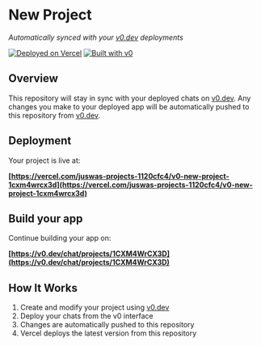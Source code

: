 # New Project

*Automatically synced with your [v0.dev](https://v0.dev) deployments*

[![Deployed on Vercel](https://img.shields.io/badge/Deployed%20on-Vercel-black?style=for-the-badge&logo=vercel)](https://vercel.com/juswas-projects-1120cfc4/v0-new-project-1cxm4wrcx3d)
[![Built with v0](https://img.shields.io/badge/Built%20with-v0.dev-black?style=for-the-badge)](https://v0.dev/chat/projects/1CXM4WrCX3D)

## Overview

This repository will stay in sync with your deployed chats on [v0.dev](https://v0.dev).
Any changes you make to your deployed app will be automatically pushed to this repository from [v0.dev](https://v0.dev).

## Deployment

Your project is live at:

**[https://vercel.com/juswas-projects-1120cfc4/v0-new-project-1cxm4wrcx3d](https://vercel.com/juswas-projects-1120cfc4/v0-new-project-1cxm4wrcx3d)**

## Build your app

Continue building your app on:

**[https://v0.dev/chat/projects/1CXM4WrCX3D](https://v0.dev/chat/projects/1CXM4WrCX3D)**

## How It Works

1. Create and modify your project using [v0.dev](https://v0.dev)
2. Deploy your chats from the v0 interface
3. Changes are automatically pushed to this repository
4. Vercel deploys the latest version from this repository